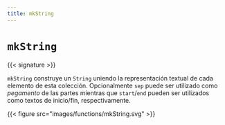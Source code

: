 ```yaml
---
title: mkString
---
```


# `mkString`

{{< signature >}}

`mkString` construye un `String` uniendo la representación textual de cada elemento de esta colección.
Opcionalmente `sep` puede ser utilizado como _pegamento_ de las partes mientras que `start`/`end` pueden ser utilizados como textos de inicio/fin, respectivamente.

{{< figure src="images/functions/mkString.svg" >}}
